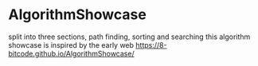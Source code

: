 # AlgorithmShowcase

split into three sections, path finding, sorting and searching this algorithm showcase is inspired by the early web
https://8-bitcode.github.io/AlgorithmShowcase/
